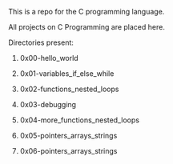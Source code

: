 This is a repo for the C programming language.

All projects on C Programming are placed here.

Directories present:

1. 0x00-hello_world

2. 0x01-variables_if_else_while

3. 0x02-functions_nested_loops

4. 0x03-debugging

5. 0x04-more_functions_nested_loops

6. 0x05-pointers_arrays_strings

7. 0x06-pointers_arrays_strings

